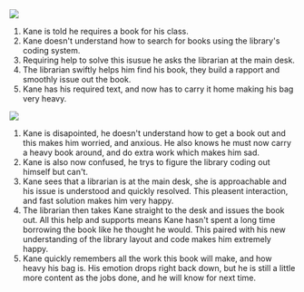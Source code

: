 <body>
 
 <div id="media">
    <img src="https://78.media.tumblr.com/61302c194b209cbed184557b9bc1d669/tumblr_pd7ugxeQ161xchmeyo1_1280.png" />
  </div>
  
  <ol>
  <li> Kane is told he requires a book for his class. </li>
   <li> Kane doesn't understand how to search for books using the library's coding system. </li>
    <li> Requiring help to solve this isusue he asks the librarian at the main desk. </li>
     <li> The librarian swiftly helps him find his book, they build a rapport and smoothly issue out the book.</li>
      <li> Kane has his required text, and now has to carry it home making his bag very heavy. </li>
  
  </ol>
  
   <div id="media">
    <img src="https://78.media.tumblr.com/c952ad4ec4842663f1035d3b09426db8/tumblr_pd7uikXIvD1xchmeyo1_1280.png" />
  </div>
  
  <ol>
  <li> Kane is disapointed, he doesn't understand how to get a book out and this makes him worried, and anxious. He also knows he must now carry a heavy book around, and do extra work which makes him sad. </li>
   <li> Kane is also now confused, he trys to figure the library coding out himself but can't. </li>
    <li> Kane sees that a librarian is at the main desk, she is approachable and his issue is understood and quickly resolved. This pleasent interaction, and fast solution makes him very happy. </li>
     <li> The librarian then takes Kane straight to the desk and issues the book out. All this help and supports means Kane hasn't spent a long time borrowing the book like he thought he would. This paired with his new understanding of the library layout and code makes him extremely happy. </li>
      <li> Kane quickly remembers all the work this book will make, and how heavy his bag is. His emotion drops right back down, but he is still a little more content as the jobs done, and he will know for next time. </li>
  
  </ol>
  
  </body>

